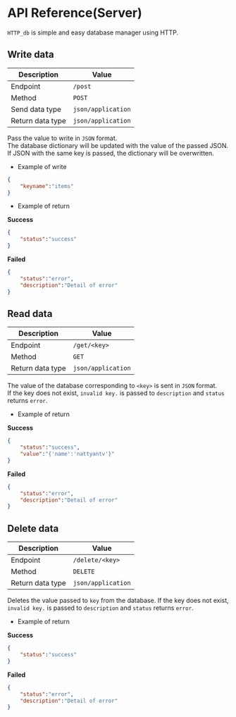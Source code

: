 # API Reference(Server)
`HTTP_db` is simple and easy database manager using HTTP.

## Write data

Description|Value
---|---
Endpoint|`/post`
Method|`POST`
Send data type|`json/application`
Return data type|`json/application`

Pass the value to write in `JSON` format.  
The database dictionary will be updated with the value of the passed JSON.  
If JSON with the same key is passed, the dictionary will be overwritten.

- Example of write  

```json
{
    "keyname":"items"
}
```


- Example of return  

__Success__

```json
{
    "status":"success"
}
```

__Failed__

```json
{
    "status":"error",
    "description":"Detail of error"
}
```



## Read data

Description|Value
---|---
Endpoint|`/get/<key>`
Method|`GET`
Return data type|`json/application`

The value of the database corresponding to `<key>` is sent in `JSON` format.  
If the key does not exist, `invalid key.` is passed to `description` and `status` returns `error`.

- Example of return  

__Success__

```json
{
    "status":"success",
    "value":"{'name':'nattyantv'}"
}
```

__Failed__

```json
{
    "status":"error",
    "description":"Detail of error"
}
```


## Delete data

Description|Value
---|---
Endpoint|`/delete/<key>`
Method|`DELETE`
Return data type|`json/application`

Deletes the value passed to `key` from the database.
If the key does not exist, `invalid key.` is passed to `description` and `status` returns `error`.

- Example of return  

__Success__

```json
{
    "status":"success"
}
```

__Failed__

```json
{
    "status":"error",
    "description":"Detail of error"
}
```

